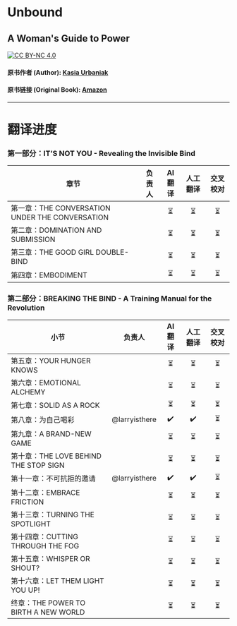 # Unbound
## A Woman's Guide to Power
[![CC BY-NC 4.0](https://camo.githubusercontent.com/2bc4e666f8b443d92da95ad43dcfb1b4ebed4ea52bb62fc219b00e76b3aa8635/68747470733a2f2f696d672e736869656c64732e696f2f62616467652f4c6963656e73652d434325323042592d2d4e43253230342e302d6c69676874677265792e737667)](https://creativecommons.org/licenses/by-nc/4.0/)
#### 原书作者 (Author): [Kasia Urbaniak](https://www.kasiaurbaniak.com/)
#### 原书链接 (Original Book): [Amazon](https://www.amazon.com/Unbound-Womans-Guide-Kasia-Urbaniak/dp/0593084527)
---
# 翻译进度
### 第一部分：IT’S NOT YOU - Revealing the Invisible Bind
| 章节          | 负责人           | AI翻译  | 人工翻译 | 交叉校对 |
| ------------- |:-------------:|:-----:|:-----:|:-----:|
|第一章：THE CONVERSATION UNDER THE CONVERSATION||⏳|⏳|⏳|
|第二章：DOMINATION AND SUBMISSION||⏳|⏳|⏳|
|第三章：THE GOOD GIRL DOUBLE-BIND||⏳|⏳|⏳|
|第四章：EMBODIMENT||⏳|⏳|⏳|

### 第二部分：BREAKING THE BIND - A Training Manual for the Revolution
| 小节          | 负责人           | AI翻译  | 人工翻译 | 交叉校对 |
| ------------- |:-------------:|:-----:|:-----:|:-----:|
|第五章：YOUR HUNGER KNOWS||⏳|⏳|⏳|
|第六章：EMOTIONAL ALCHEMY||⏳|⏳|⏳|
|第七章：SOLID AS A ROCK||⏳|⏳|⏳|
|第八章：为自己喝彩|@larryisthere |✔️|✔️|⏳|
|第九章：A BRAND-NEW GAME||⏳|⏳|⏳|
|第十章：THE LOVE BEHIND THE STOP SIGN||⏳|⏳|⏳|
|第十一章：不可抗拒的邀请|@larryisthere |✔️|✔️|⏳|
|第十二章：EMBRACE FRICTION||⏳|⏳|⏳|
|第十三章：TURNING THE SPOTLIGHT||⏳|⏳|⏳|
|第十四章：CUTTING THROUGH THE FOG||⏳|⏳|⏳|
|第十五章：WHISPER OR SHOUT?||⏳|⏳|⏳|
|第十六章：LET THEM LIGHT YOU UP!||⏳|⏳|⏳|
|终章：THE POWER TO BIRTH A NEW WORLD||⏳|⏳|⏳|
